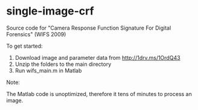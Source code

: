 # single-image-crf
Source code for "Camera Response Function Signature For Digital Forensics" (WIFS 2009)

To get started:

1) Download image and parameter data from http://1drv.ms/1OrdQ43
2) Unzip the folders to the main directory
2) Run wifs_main.m in Matlab

Note:

The Matlab code is unoptimized, therefore it tens of minutes to process an image.
